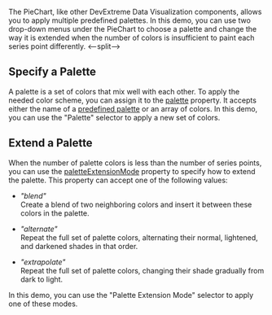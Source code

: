 The PieChart, like other DevExtreme Data Visualization components, allows you to apply multiple predefined palettes. In this demo, you can use two drop-down menus under the PieChart to choose a palette and change the way it is extended when the number of colors is insufficient to paint each series point differently.
<--split-->

## Specify a Palette

A palette is a set of colors that mix well with each other. To apply the needed color scheme, you can assign it to the [palette](/Documentation/ApiReference/UI_Components/dxPieChart/Configuration/#palette) property. It accepts either the name of a [predefined palette](/Documentation/Guide/Themes_and_Styles/SVG-Based_Components_Customization/#Palettes) or an array of colors. In this demo, you can use the "Palette" selector to apply a new set of colors.

## Extend a Palette

When the number of palette colors is less than the number of series points, you can use the [paletteExtensionMode](/Documentation/ApiReference/UI_Components/dxPieChart/Configuration/#paletteExtensionMode) property to specify how to extend the palette. This property can accept one of the following values:

- *"blend"*    
Create a blend of two neighboring colors and insert it between these colors in the palette.

- *"alternate"*    
Repeat the full set of palette colors, alternating their normal, lightened, and darkened shades in that order.

- *"extrapolate"*    
Repeat the full set of palette colors, changing their shade gradually from dark to light.

In this demo, you can use the "Palette Extension Mode" selector to apply one of these modes.


